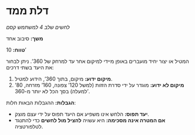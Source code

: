 # דלת ממד

*לחשים שלב 4 למשתמש קסם*

**משך:** סיבוב אחד

**טווח:** 10’

המטיל או יצור יחיד מועברים באופן מיידי למיקום אחר עד למרחק של 360’. ניתן לבחור את היעד בשתי דרכים:

1. **מיקום ידוע:** מיקום, בתוך 360’, הידוע למטיל.
2. **מיקום לא ידוע:** מוגדר על ידי סדרת הזזות (למשל 120’ צפונה, 160’ מזרחה, 80’ למעלה) בסך הכל לא יותר מ-360’.

**הגבלות:** ההגבלות הבאות חלות:

- **יעד תפוס:** הלחש אינו משפיע אם היעד תפוס על ידי עצם מוצק.
- **אם המטרה אינה מסכימה:** היא עשויה **להציל מול לחשים** כדי להתנגד לטלפורטציה.